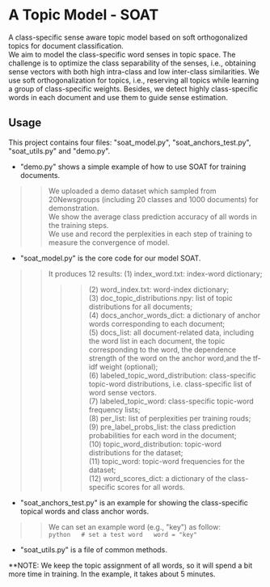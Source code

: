 # A Topic Model - SOAT

 A class-specific sense aware topic model based on soft orthogonalized topics for document classification.  
 We aim to model the class-specific word senses in topic space. The challenge is to optimize the class separability of the senses, i.e., obtaining sense vectors with both high intra-class and low inter-class similarities. We use soft orthogonalization for topics, i.e., reserving all topics while learning a group of class-specific weights. Besides, we detect highly class-specific words in each document and use them to guide sense estimation.  
  
   
## Usage
  
This project contains four files: "soat_model.py", "soat_anchors_test.py", "soat_utils.py" and "demo.py".   
* "demo.py" shows a simple example of how to use SOAT for training documents.  
>> We uploaded a demo dataset which sampled from 20Newsgroups (including 20 classes and 1000 documents) for demonstration.  
>> We show the average class prediction accuracy of all words in the training steps.  
>> We use and record the perplexities in each step of training to measure the convergence of model.
     
* "soat_model.py" is the core code for our model SOAT.  
>> It produces 12 results: (1) index_word.txt: index-word dictionary;  
>>>>(2) word_index.txt: word-index dictionary;  
>>>>(3) doc_topic_distributions.npy: list of topic distributions for all documents;  
>>>>(4) docs_anchor_words_dict: a dictionary of anchor words corresponding to each document;  
>>>>(5) docs_list: all document-related data, including the word list in each document, the topic corresponding to the word, the dependence strength of the word on the anchor word,and the tf-idf weight (optional);  
>>>>(6) labeled_topic_word_distribution: class-specific topic-word distributions, i.e. class-specific list of word sense vectors.  
>>>>(7) labeled_topic_word: class-specific topic-word frequency lists;  
>>>>(8) per_list: list of perplexities per training rouds;  
>>>>(9) pre_label_probs_list: the class prediction probabilities for each word in the document;  
>>>>(10) topic_word_distribution: topic-word distributions for the dataset;  
>>>>(11) topic_word: topic-word frequencies for the dataset;  
>>>>(12) word_scores_dict: a dictionary of the class-specific scores for all words.  
   
* "soat_anchors_test.py" is an example for showing the class-specific topical words and class anchor words.  
>>We can set an example word (e.g., "key") as follow:  
	```python  
	# set a test word  
    word = "key"  
	```  
* "soat_utils.py" is a file of common methods.  
  
  
**NOTE: We keep the topic assignment of all words, so it will spend a bit more time in training. In the example, it takes about 5 minutes.  
		

